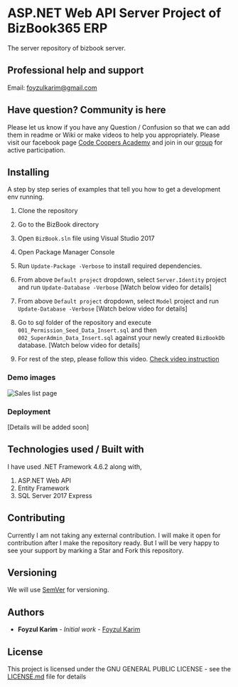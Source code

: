 # ASP.NET Web API Server Project of BizBook365 ERP
The server repository of bizbook server.

## Professional help and support
Email: foyzulkarim@gmail.com

## Have question? Community is here
Please let us know if you have any Question / Confusion so that we can add them in readme or Wiki or make videos to help you appropriately. 
Please visit our facebook page [Code Coopers Academy](https://www.facebook.com/codecoopersacademy) and join in our [group](https://www.facebook.com/groups/codecoopersacademy/) for active participation.

## Installing

A step by step series of examples that tell you how to get a development env running.

1. Clone the repository
2. Go to the BizBook directory
3. Open `BizBook.sln` file using Visual Studio 2017
4. Open Package Manager Console
4. Run `Update-Package -Verbose` to install required dependencies.
5. From above `Default project` dropdown, select `Server.Identity` project and run `Update-Database -Verbose` [Watch below video for details]
6. From above `Default project` dropdown, select `Model` project and run `Update-Database -Verbose` [Watch below video for details]
7. Go to sql folder of the repository and execute `001_Permission_Seed_Data_Insert.sql` and then `002_SuperAdmin_Data_Insert.sql` against your newly created `BizBookDb` database. [Watch below video for details]

8. For rest of the step, please follow this video. [Check video instruction](https://youtu.be/uQzsSb2Nl-8)

### Demo images

![Sales list page](resources/images/bizbook-sales-cover.PNG)

### Deployment

[Details will be added soon]

## Technologies used / Built with
I have used .NET Framework 4.6.2 along with,
1. ASP.NET Web API 
2. Entity Framework
3. SQL Server 2017 Express 


## Contributing

Currently I am not taking any external contribution. I will make it open for contribution after I make the repository ready. But I will be very happy to see your support by marking a Star and Fork this repository. 


## Versioning

We will use [SemVer](http://semver.org/) for versioning. 

## Authors

* **Foyzul Karim** - *Initial work* - [Foyzul Karim](https://github.com/foyzulkarim)

## License

This project is licensed under the GNU GENERAL PUBLIC LICENSE - see the [LICENSE.md](https://github.com/foyzulkarim/bizbook-angularjs-ts-client/blob/master/LICENSE) file for details


